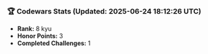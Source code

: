 ### 🏆 Codewars Stats (Updated: 2025-06-24 18:12:26 UTC)

- **Rank:** 8 kyu
- **Honor Points:** 3
- **Completed Challenges:** 1
